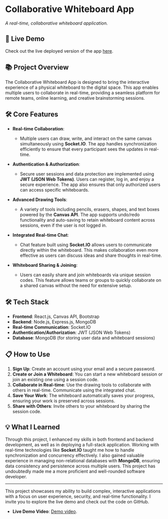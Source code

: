 # Collaborative Whiteboard App
 
*A real-time, collaborative whiteboard application.*

## 🚀 Live Demo

Check out the live deployed version of the app [here](https://www.collaborateboard.site).

## 📚 Project Overview

The Collaborative Whiteboard App is designed to bring the interactive experience of a physical whiteboard to the digital space. This app enables multiple users to collaborate in real-time, providing a seamless platform for remote teams, online learning, and creative brainstorming sessions.

## 🛠 Core Features

- **Real-time Collaboration**: 
  - Multiple users can draw, write, and interact on the same canvas simultaneously using **Socket.IO**. The app handles synchronization efficiently to ensure that every participant sees the updates in real-time.

- **Authentication & Authorization**:
  - Secure user sessions and data protection are implemented using **JWT (JSON Web Tokens)**. Users can register, log in, and enjoy a secure experience. The app also ensures that only authorized users can access specific whiteboards.

- **Advanced Drawing Tools**:
  - A variety of tools including pencils, erasers, shapes, and text boxes powered by the **Canvas API**. The app supports undo/redo functionality and auto-saving to retain whiteboard content across sessions, even if the user is not logged in.

- **Integrated Real-time Chat**:
  - Chat feature built using **Socket.IO** allows users to communicate directly within the whiteboard. This makes collaboration even more effective as users can discuss ideas and share thoughts in real-time.

- **Whiteboard Sharing & Joining**:
  - Users can easily share and join whiteboards via unique session codes. This feature allows teams or groups to quickly collaborate on a shared canvas without the need for extensive setup.

## 🛠 Tech Stack

- **Frontend**: React.js, Canvas API, Bootstrap
- **Backend**: Node.js, Express.js, MongoDB
- **Real-time Communication**: Socket.IO
- **Authentication/Authorization**: JWT (JSON Web Tokens)
- **Database**: MongoDB (for storing user data and whiteboard sessions)

## 📋 How to Use

1. **Sign Up**: Create an account using your email and a secure password.
2. **Create or Join a Whiteboard**: You can start a new whiteboard session or join an existing one using a session code.
3. **Collaborate in Real-time**: Use the drawing tools to collaborate with others in real-time. Communicate using the integrated chat.
4. **Save Your Work**: The whiteboard automatically saves your progress, ensuring your work is preserved across sessions.
5. **Share with Others**: Invite others to your whiteboard by sharing the session code.

## 💡 What I Learned

Through this project, I enhanced my skills in both frontend and backend development, as well as in deploying a full-stack application. Working with real-time technologies like **Socket.IO** taught me how to handle synchronization and concurrency effectively. I also gained valuable experience in managing non-relational databases with **MongoDB**, ensuring data consistency and persistence across multiple users. This project has undoubtedly made me a more proficient and well-rounded software developer.

---

This project showcases my ability to build complex, interactive applications with a focus on user experience, security, and real-time functionality. I invite you to explore the live demo and check out the code on GitHub.

- **Live Demo Video**: [Demo video](https://drive.google.com/file/d/1Eg7V6xpsUchCkgGjAxFjvwQYUYJcBenP/view?usp=drive_link).

